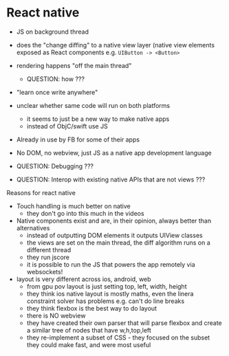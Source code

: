 # React native

* JS on background thread
* does the "change diffing" to a native view layer (native view elements exposed as React components e.g. `UIButton -> <Button>`
* rendering happens "off the main thread"
    * QUESTION: how ???
* "learn once write anywhere"
* unclear whether same code will run on both platforms
    * it seems to just be a new way to make native apps
    * instead of ObjC/swift use JS
* Already in use by FB for some of their apps
* No DOM, no webview, just JS as a native app development language


* QUESTION: Debugging ???
* QUESTION: Interop with existing native APIs that are not views ???

Reasons for react native

* Touch handling is much better on native
    * they don't go into this much in the videos
* Native components exist and are, in their opinion, always better than alternatives
    * instead of outputting DOM elements it outputs UIView classes
    * the views are set on the main thread, the diff algorithm runs on a different thread
    * they run jscore
    * it is possible to run the JS that powers the app remotely via websockets!
* layout is very different across ios, android, web
    * from gpu pov layout is just setting top, left, width, height
    * they think ios native layout is mostly maths, even the linera constraint solver has problems e.g. can't do line breaks
    * they think flexbox is the best way to do layout
    * there is NO webview
    * they have created their own parser that will parse flexbox and create a similar tree of nodes that have w,h,top,left
    * they re-implement a subset of CSS - they focused on the subset they could make fast, and were most useful
